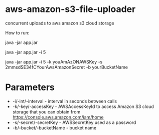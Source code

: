 aws-amazon-s3-file-uploader
===========================

concurrent uploads to aws amazon s3 cloud storage

How to run:

java -jar app.jar

java -jar app.jar -i 5

java -jar app.jar -i 5 -k youAmAzONAWSKey -s 2mmsdSE34fCYourAwsAmazonSecret -b yourBucketName

Parameters
==========

* -i/-int/-interval  -  interval in seconds between calls
* -k/-key/-accessKey  -  AWSAccessKeyId to access Amazon S3 cloud storage that you can obtain from https://console.aws.amazon.com/iam/home
* -s/-secret/-secretKey - AWSSecretKey used as a password
* -b/-bucket/-bucketName - bucket name
